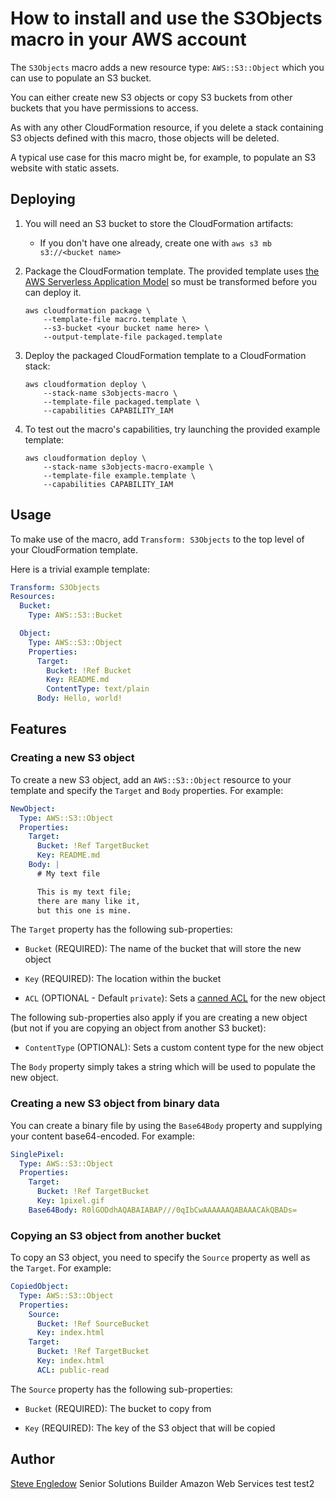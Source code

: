 # How to install and use the S3Objects macro in your AWS account

The `S3Objects` macro adds a new resource type: `AWS::S3::Object` which you can use to populate an S3 bucket.

You can either create new S3 objects or copy S3 buckets from other buckets that you have permissions to access.

As with any other CloudFormation resource, if you delete a stack containing S3 objects defined with this macro, those objects will be deleted.

A typical use case for this macro might be, for example, to populate an S3 website with static assets.

## Deploying

1. You will need an S3 bucket to store the CloudFormation artifacts:
    * If you don't have one already, create one with `aws s3 mb s3://<bucket name>`

2. Package the CloudFormation template. The provided template uses [the AWS Serverless Application Model](https://aws.amazon.com/about-aws/whats-new/2016/11/introducing-the-aws-serverless-application-model/) so must be transformed before you can deploy it.

    ```shell
    aws cloudformation package \
        --template-file macro.template \
        --s3-bucket <your bucket name here> \
        --output-template-file packaged.template
    ```

3. Deploy the packaged CloudFormation template to a CloudFormation stack:

    ```shell
    aws cloudformation deploy \
        --stack-name s3objects-macro \
        --template-file packaged.template \
        --capabilities CAPABILITY_IAM
    ```

4. To test out the macro's capabilities, try launching the provided example template:

    ```shell
    aws cloudformation deploy \
        --stack-name s3objects-macro-example \
        --template-file example.template \
        --capabilities CAPABILITY_IAM
    ```

## Usage

To make use of the macro, add `Transform: S3Objects` to the top level of your CloudFormation template.

Here is a trivial example template:

```yaml
Transform: S3Objects
Resources:
  Bucket:
    Type: AWS::S3::Bucket

  Object:
    Type: AWS::S3::Object
    Properties:
      Target:
        Bucket: !Ref Bucket
        Key: README.md
        ContentType: text/plain
      Body: Hello, world!
```

## Features

### Creating a new S3 object

To create a new S3 object, add an `AWS::S3::Object` resource to your template and specify the `Target` and `Body` properties. For example:

```yaml
NewObject:
  Type: AWS::S3::Object
  Properties:
    Target:
      Bucket: !Ref TargetBucket
      Key: README.md
    Body: |
      # My text file

      This is my text file;
      there are many like it,
      but this one is mine.
```

The `Target` property has the following sub-properties:

* `Bucket` (REQUIRED): The name of the bucket that will store the new object

* `Key` (REQUIRED): The location within the bucket

* `ACL` (OPTIONAL - Default `private`): Sets a [canned ACL](https://docs.aws.amazon.com/AmazonS3/latest/dev/acl-overview.html#canned-acl) for the new object

The following sub-properties also apply if you are creating a new object (but not if you are copying an object from another S3 bucket):

* `ContentType` (OPTIONAL): Sets a custom content type for the new object

The `Body` property simply takes a string which will be used to populate the new object.

### Creating a new S3 object from binary data

You can create a binary file by using the `Base64Body` property and supplying your content base64-encoded. For example:

```yaml
SinglePixel:
  Type: AWS::S3::Object
  Properties:
    Target:
      Bucket: !Ref TargetBucket
      Key: 1pixel.gif
    Base64Body: R0lGODdhAQABAIABAP///0qIbCwAAAAAAQABAAACAkQBADs=
```

### Copying an S3 object from another bucket

To copy an S3 object, you need to specify the `Source` property as well as the `Target`. For example:

```yaml
CopiedObject:
  Type: AWS::S3::Object
  Properties:
    Source:
      Bucket: !Ref SourceBucket
      Key: index.html
    Target:
      Bucket: !Ref TargetBucket
      Key: index.html
      ACL: public-read
```

The `Source` property has the following sub-properties:

* `Bucket` (REQUIRED): The bucket to copy from

* `Key` (REQUIRED): The key of the S3 object that will be copied

## Author

[Steve Engledow](https://linkedin.com/in/stilvoid)
Senior Solutions Builder
Amazon Web Services
test
test2
